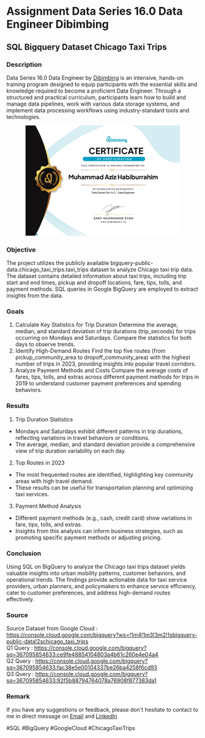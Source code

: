 # Assignment Data Series 16.0 Data Engineer Dibimbing
## SQL Bigquery Dataset Chicago Taxi Trips
### Description
Data Series 16.0 Data Engineer by [Dibimbing](https://dibimbing.id/) is an intensive, hands-on training program designed to equip participants with the essential skills and knowledge required to become a proficient Data Engineer. Through a structured and practical curriculum, participants learn how to build and manage data pipelines, work with various data storage systems, and implement data processing workflows using industry-standard tools and technologies.
<p align="center">
<img src="/Certificate/Sertifikat Data Series 16 Data Engineer.jpg" width="80%" height="30%">
</p>

### Objective
The project utilizes the publicly available bigquery-public-data.chicago_taxi_trips.taxi_trips dataset to analyze Chicago taxi trip data. The dataset contains detailed information about taxi trips, including trip start and end times, pickup and dropoff locations, fare, tips, tolls, and payment methods. SQL queries in Google BigQuery are employed to extract insights from the data.

### Goals
1. Calculate Key Statistics for Trip Duration
Determine the average, median, and standard deviation of trip durations (trip_seconds) for trips occurring on Mondays and Saturdays. Compare the statistics for both days to observe trends.
2. Identify High-Demand Routes
Find the top five routes (from pickup_community_area to dropoff_community_area) with the highest number of trips in 2023, providing insights into popular travel corridors.
3. Analyze Payment Methods and Costs
Compare the average costs of fares, tips, tolls, and extras across different payment methods for trips in 2019 to understand customer payment preferences and spending behaviors.

### Results
1. Trip Duration Statistics
- Mondays and Saturdays exhibit different patterns in trip durations, reflecting variations in travel behaviors or conditions.
- The average, median, and standard deviation provide a comprehensive view of trip duration variability on each day.
2. Top Routes in 2023
- The most frequented routes are identified, highlighting key community areas with high travel demand.
- These results can be useful for transportation planning and optimizing taxi services.
3. Payment Method Analysis
- Different payment methods (e.g., cash, credit card) show variations in fare, tips, tolls, and extras.
- Insights from this analysis can inform business strategies, such as promoting specific payment methods or adjusting pricing.
 
### Conclusion
Using SQL on BigQuery to analyze the Chicago taxi trips dataset yields valuable insights into urban mobility patterns, customer behaviors, and operational trends. The findings provide actionable data for taxi service providers, urban planners, and policymakers to enhance service efficiency, cater to customer preferences, and address high-demand routes effectively.

### Source
Source Dataset from Google Cloud : https://console.cloud.google.com/bigquery?ws=!1m4!1m3!3m2!1sbigquery-public-data!2schicago_taxi_trips <br>
Q1 Query : https://console.cloud.google.com/bigquery?sq=367095854633:ce9fe48854104803a4b61c260e4e04a4 <br>
Q2 Query : https://console.cloud.google.com/bigquery?sq=367095854633:fac38e5e00104337be26ba4258f6cd93 <br>
Q3 Query : https://console.cloud.google.com/bigquery?sq=367095854633:92f5b88794764078a76908f877383da1 

### Remark
If you have any suggestions or feedback, please don't hesitate to contact to me in direct message on [Email](mailto:azizhabibrahim@gmail.com) and 
[LinkedIn](https://www.linkedin.com/in/mhabibr02/)

#SQL #BigQuery #GoogleCloud #ChicagoTaxiTrips 
